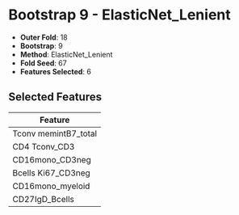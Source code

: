 # Bootstrap 9 - ElasticNet_Lenient

- **Outer Fold**: 18
- **Bootstrap**: 9
- **Method**: ElasticNet_Lenient
- **Fold Seed**: 67
- **Features Selected**: 6

## Selected Features

| Feature |
|---------|
| Tconv memintB7_total |
| CD4 Tconv_CD3 |
| CD16mono_CD3neg |
| Bcells Ki67_CD3neg |
| CD16mono_myeloid |
| CD27IgD_Bcells |
